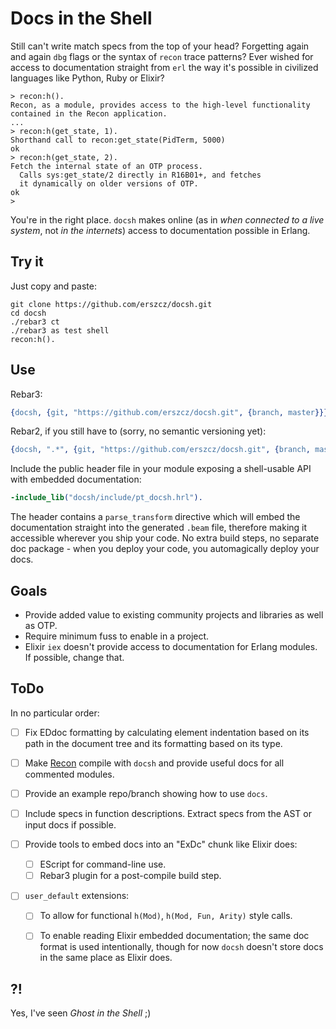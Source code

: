 # Docs in the Shell

Still can't write match specs from the top of your head?
Forgetting again and again `dbg` flags or the syntax of `recon` trace patterns?
Ever wished for access to documentation straight from `erl`
the way it's possible in civilized languages like Python, Ruby or Elixir?

```
> recon:h().
Recon, as a module, provides access to the high-level functionality
contained in the Recon application.
...
> recon:h(get_state, 1).
Shorthand call to recon:get_state(PidTerm, 5000)
ok
> recon:h(get_state, 2).
Fetch the internal state of an OTP process.
  Calls sys:get_state/2 directly in R16B01+, and fetches
  it dynamically on older versions of OTP.
ok
>
```

You're in the right place.
`docsh` makes online (as in _when connected to a live system_,
not _in the internets_) access to documentation possible in Erlang.

## Try it

Just copy and paste:

```
git clone https://github.com/erszcz/docsh.git
cd docsh
./rebar3 ct
./rebar3 as test shell
recon:h().
```

## Use

Rebar3:

```erlang
{docsh, {git, "https://github.com/erszcz/docsh.git", {branch, master}}}
```

Rebar2, if you still have to (sorry, no semantic versioning yet):

```erlang
{docsh, ".*", {git, "https://github.com/erszcz/docsh.git", {branch, master}}}
```

Include the public header file in your module exposing a shell-usable API
with embedded documentation:

```erlang
-include_lib("docsh/include/pt_docsh.hrl").
```

The header contains a `parse_transform` directive which will embed the
documentation straight into the generated `.beam` file,
therefore making it accessible wherever you ship your code.
No extra build steps, no separate doc package - when you deploy your code,
you automagically deploy your docs.


## Goals

- Provide added value to existing community projects and libraries as well as OTP.
- Require minimum fuss to enable in a project.
- Elixir `iex` doesn't provide access to documentation for Erlang modules.
  If possible, change that.

## ToDo

In no particular order:

- [ ] Fix EDdoc formatting by calculating element indentation based on
      its path in the document tree and its formatting based on its type.

- [ ] Make [Recon](https://github.com/ferd/recon) compile with `docsh`
      and provide useful docs for all commented modules.

- [ ] Provide an example repo/branch showing how to use `docs`.

- [ ] Include specs in function descriptions.
      Extract specs from the AST or input docs if possible.

- [ ] Provide tools to embed docs into an "ExDc" chunk like Elixir does:

    * [ ] EScript for command-line use.
    * [ ] Rebar3 plugin for a post-compile build step.

- [ ] `user_default` extensions:

    * [ ] To allow for functional `h(Mod)`, `h(Mod, Fun, Arity)`
          style calls.
    * [ ] To enable reading Elixir embedded documentation;
          the same doc format is used intentionally,
          though for now `docsh` doesn't store docs in the same place as Elixir does.


## ?!

Yes, I've seen _Ghost in the Shell_ ;)

